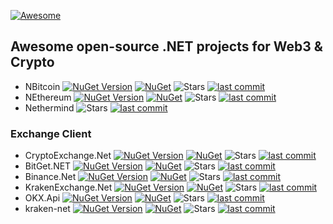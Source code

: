 [![Awesome](https://awesome.re/badge.svg)](https://awesome.re)

## Awesome open-source .NET projects for Web3 &amp; Crypto

- NBitcoin [![NuGet Version](https://img.shields.io/nuget/v/NBitcoin.svg?style=flat)](https://www.nuget.org/packages/NBitcoin/) [![NuGet](https://img.shields.io/nuget/dt/NBitcoin)](https://www.nuget.org/packages/NBitcoin) <img alt="Stars" src="https://img.shields.io/github/stars/MetacoSA/NBitcoin?style=flat-square&labelColor=343b41"/> [![last commit](https://img.shields.io/github/last-commit/MetacoSA/NBitcoin/master)](https://github.com/MetacoSA/NBitcoin)
- NEthereum [![NuGet Version](https://img.shields.io/nuget/v/Nethereum.Web3.svg?style=flat)](https://www.nuget.org/packages/Nethereum.Web3/) [![NuGet](https://img.shields.io/nuget/dt/Nethereum.Web3)](https://www.nuget.org/packages/Nethereum.Web3) <img alt="Stars" src="https://img.shields.io/github/stars/Nethereum/Nethereum?style=flat-square&labelColor=343b41"/> [![last commit](https://img.shields.io/github/last-commit/Nethereum/Nethereum/master)](https://github.com/Nethereum/Nethereum) 
- Nethermind <img alt="Stars" src="https://img.shields.io/github/stars/NethermindEth/nethermind?style=flat-square&labelColor=343b41"/> [![last commit](https://img.shields.io/github/last-commit/NethermindEth/nethermind/master)](https://github.com/NethermindEth/nethermind)

### Exchange Client 
- CryptoExchange.Net [![NuGet Version](https://img.shields.io/nuget/v/CryptoExchange.Net.svg?style=flat)](https://www.nuget.org/packages/OKX.Api) [![NuGet](https://img.shields.io/nuget/dt/CryptoExchange.Net)](https://www.nuget.org/packages/CryptoExchange.Net) <img alt="Stars" src="https://img.shields.io/github/stars/JKorf/CryptoExchange.Net?style=flat-square&labelColor=343b41"/> [![last commit](https://img.shields.io/github/last-commit/JKorf/CryptoExchange.Net/master)](https://github.com/JKorf/CryptoExchange.Net) 
- BitGet.NET [![NuGet Version](https://img.shields.io/nuget/v/BitGet.Net.svg?style=flat)](https://www.nuget.org/packages/BitGet.Net) [![NuGet](https://img.shields.io/nuget/dt/BitGet.Net)](https://www.nuget.org/packages/BitGet.Net) <img alt="Stars" src="https://img.shields.io/github/stars/JKorf/BitGet.Net?style=flat-square&labelColor=343b41"/> [![last commit](https://img.shields.io/github/last-commit/JKorf/BitGet.Net/main)](https://github.com/JKorf/BitGet.Net)
- Binance.Net [![NuGet Version](https://img.shields.io/nuget/v/Binance.Net.svg?style=flat)](https://www.nuget.org/packages/Binance.Net) [![NuGet](https://img.shields.io/nuget/dt/Binance.Net)](https://www.nuget.org/packages/Binance.Net) <img alt="Stars" src="https://img.shields.io/github/stars/JKorf/Binance.Net?style=flat-square&labelColor=343b41"/> [![last commit](https://img.shields.io/github/last-commit/JKorf/Binance.Net/master)](https://github.com/JKorf/Binance.Net)
- KrakenExchange.Net [![NuGet Version](https://img.shields.io/nuget/v/KrakenExchange.Net.svg?style=flat)](https://www.nuget.org/packages/KrakenExchange.Net) [![NuGet](https://img.shields.io/nuget/dt/KrakenExchange.Net)](https://www.nuget.org/packages/KrakenExchange.Net) <img alt="Stars" src="https://img.shields.io/github/stars/JKorf/Kraken.Net?style=flat-square&labelColor=343b41"/> [![last commit](https://img.shields.io/github/last-commit/JKorf/Kraken.Net/master)](https://github.com/JKorf/Kraken.Net)
- OKX.Api [![NuGet Version](https://img.shields.io/nuget/v/OKX.Api.svg?style=flat)](https://www.nuget.org/packages/OKX.Api) [![NuGet](https://img.shields.io/nuget/dt/OKX.Api)](https://www.nuget.org/packages/OKX.Api) <img alt="Stars" src="https://img.shields.io/github/stars/burakoner/OKX.Api?style=flat-square&labelColor=343b41"/> [![last commit](https://img.shields.io/github/last-commit/burakoner/OKX.Api/master)](https://github.com/burakoner/OKX.Api)
- kraken-net [![NuGet Version](https://img.shields.io/nuget/v/kraken-net.svg?style=flat)](https://www.nuget.org/packages/kraken-net) [![NuGet](https://img.shields.io/nuget/dt/kraken-net)](https://www.nuget.org/packages/kraken-net) <img alt="Stars" src="https://img.shields.io/github/stars/kevin-bronsdijk/kraken-net?style=flat-square&labelColor=343b41"/> [![last commit](https://img.shields.io/github/last-commit/kevin-bronsdijk/kraken-net/master)](https://github.com/kevin-bronsdijk/kraken-net)
